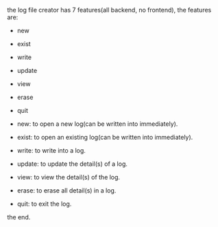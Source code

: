 the log file creator has 7 features(all backend, no frontend), the features are:
- new
- exist
- write
- update
- view
- erase
- quit

- new: to open a new log(can be written into immediately).
- exist: to open an existing log(can be written into immediately).
- write: to write into a log.
- update: to update the detail(s) of a log.
- view: to view the detail(s) of the log.
- erase: to erase all detail(s) in a log.
- quit: to exit the log.

the end.
